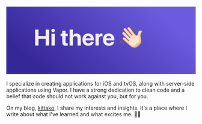 ![header](header.png)

<!--
**Kithin/Kithin** is a ✨ _special_ ✨ repository because its `README.md` (this file) appears on your GitHub profile.

Here are some ideas to get you started:

- 🔭 I’m currently working on ...
- 🌱 I’m currently learning ...
- 👯 I’m looking to collaborate on ...
- 🤔 I’m looking for help with ...
- 💬 Ask me about ...
- 📫 How to reach me: ...
- 😄 Pronouns: ...
- ⚡ Fun fact: ...
-->

I specialize in creating applications for iOS and tvOS, along with server-side applications using Vapor. I have a strong dedication to clean code and a belief that code should not work against you, but for you.

On my blog, [kittako](https://kittako.hashnode.dev/), I share my interests and insights. It's a place where I write about what I've learned and what excites me. 🚀💪

